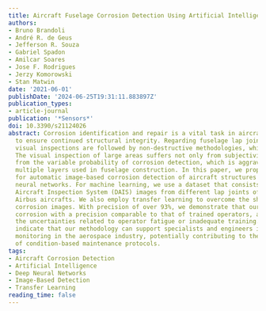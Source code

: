 ```yaml
---
title: Aircraft Fuselage Corrosion Detection Using Artificial Intelligence
authors:
- Bruno Brandoli
- André R. de Geus
- Jefferson R. Souza
- Gabriel Spadon
- Amilcar Soares
- Jose F. Rodrigues
- Jerzy Komorowski
- Stan Matwin
date: '2021-06-01'
publishDate: '2024-06-25T19:31:11.883897Z'
publication_types:
- article-journal
publication: '*Sensors*'
doi: 10.3390/s21124026
abstract: Corrosion identification and repair is a vital task in aircraft maintenance
  to ensure continued structural integrity. Regarding fuselage lap joints, typically,
  visual inspections are followed by non-destructive methodologies, which are time-consuming.
  The visual inspection of large areas suffers not only from subjectivity but also
  from the variable probability of corrosion detection, which is aggravated by the
  multiple layers used in fuselage construction. In this paper, we propose a methodology
  for automatic image-based corrosion detection of aircraft structures using deep
  neural networks. For machine learning, we use a dataset that consists of D-Sight
  Aircraft Inspection System (DAIS) images from different lap joints of Boeing and
  Airbus aircrafts. We also employ transfer learning to overcome the shortage of aircraft
  corrosion images. With precision of over 93%, we demonstrate that our approach detects
  corrosion with a precision comparable to that of trained operators, aiding to reduce
  the uncertainties related to operator fatigue or inadequate training. Our results
  indicate that our methodology can support specialists and engineers in corrosion
  monitoring in the aerospace industry, potentially contributing to the automation
  of condition-based maintenance protocols.
tags:
- Aircraft Corrosion Detection
- Artificial Intelligence
- Deep Neural Networks
- Image-Based Detection
- Transfer Learning
reading_time: false
---
```

